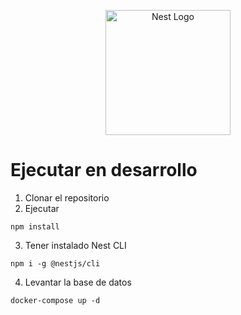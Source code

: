 <p align="center">
  <a href="http://nestjs.com/" target="blank"><img src="https://nestjs.com/img/logo-small.svg" width="200" alt="Nest Logo" /></a>
</p>

# Ejecutar en desarrollo

1. Clonar el repositorio
2. Ejecutar 
```
npm install
```
3. Tener instalado Nest CLI

```
npm i -g @nestjs/cli
```
4. Levantar la base de datos
```
docker-compose up -d
```